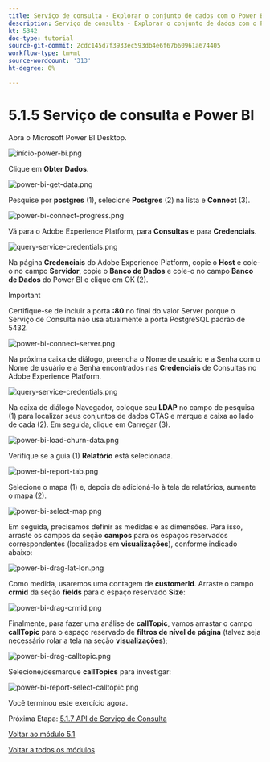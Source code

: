 ```yaml
---
title: Serviço de consulta - Explorar o conjunto de dados com o Power BI
description: Serviço de consulta - Explorar o conjunto de dados com o Power BI
kt: 5342
doc-type: tutorial
source-git-commit: 2cdc145d7f3933ec593db4e6f67b60961a674405
workflow-type: tm+mt
source-wordcount: '313'
ht-degree: 0%

---
```


# 5.1.5 Serviço de consulta e Power BI

Abra o Microsoft Power BI Desktop.

![início-power-bi.png](./images/start-power-bi.png)

Clique em **Obter Dados**.

![power-bi-get-data.png](./images/power-bi-get-data.png)

Pesquise por **postgres** (1), selecione **Postgres** (2) na lista e **Connect** (3).

![power-bi-connect-progress.png](./images/power-bi-connect-progress.png)

Vá para o Adobe Experience Platform, para **Consultas** e para **Credenciais**.

![query-service-credentials.png](./images/query-service-credentials.png)

Na página **Credenciais** do Adobe Experience Platform, copie o **Host** e cole-o no campo **Servidor**, copie o **Banco de Dados** e cole-o no campo **Banco de Dados** do Power BI e clique em OK (2).

>[!IMPORTANT]
>
>Certifique-se de incluir a porta **:80** no final do valor Server porque o Serviço de Consulta não usa atualmente a porta PostgreSQL padrão de 5432.

![power-bi-connect-server.png](./images/power-bi-connect-server.png)

Na próxima caixa de diálogo, preencha o Nome de usuário e a Senha com o Nome de usuário e a Senha encontrados nas **Credenciais** de Consultas no Adobe Experience Platform.

![query-service-credentials.png](./images/query-service-credentials.png)

Na caixa de diálogo Navegador, coloque seu **LDAP** no campo de pesquisa (1) para localizar seus conjuntos de dados CTAS e marque a caixa ao lado de cada (2). Em seguida, clique em Carregar (3).

![power-bi-load-churn-data.png](./images/power-bi-load-churn-data.png)

Verifique se a guia (1) **Relatório** está selecionada.

![power-bi-report-tab.png](./images/power-bi-report-tab.png)

Selecione o mapa (1) e, depois de adicioná-lo à tela de relatórios, aumente o mapa (2).

![power-bi-select-map.png](./images/power-bi-select-map.png)

Em seguida, precisamos definir as medidas e as dimensões. Para isso, arraste os campos da seção **campos** para os espaços reservados correspondentes (localizados em **visualizações**), conforme indicado abaixo:

![power-bi-drag-lat-lon.png](./images/power-bi-drag-lat-lon.png)

Como medida, usaremos uma contagem de **customerId**. Arraste o campo **crmid** da seção **fields** para o espaço reservado **Size**:

![power-bi-drag-crmid.png](./images/power-bi-drag-crmid.png)

Finalmente, para fazer uma análise de **callTopic**, vamos arrastar o campo **callTopic** para o espaço reservado de **filtros de nível de página** (talvez seja necessário rolar a tela na seção **visualizações**);

![power-bi-drag-calltopic.png](./images/power-bi-drag-calltopic.png)

Selecione/desmarque **callTopics** para investigar:

![power-bi-report-select-calltopic.png](./images/power-bi-report-select-calltopic.png)

Você terminou este exercício agora.

Próxima Etapa: [5.1.7 API de Serviço de Consulta](./ex7.md)

[Voltar ao módulo 5.1](./query-service.md)

[Voltar a todos os módulos](../../../overview.md)

